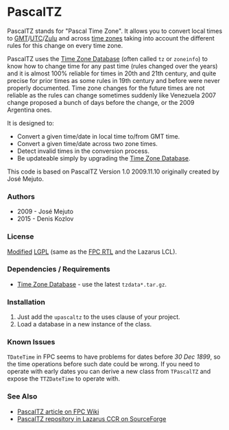 # PascalTZ

PascalTZ stands for "Pascal Time Zone". It allows you to convert local times to [GMT](http://en.wikipedia.org/wiki/Gmt)/[UTC](http://en.wikipedia.org/wiki/Utc)/[Zulu](http://en.wikipedia.org/wiki/Coordinated_Universal_Time) and across [time zones](http://en.wikipedia.org/wiki/Time_zone) taking into account the different rules for this change on every time zone.

PascalTZ uses the [Time Zone Database](https://www.iana.org/time-zones) (often called `tz` or `zoneinfo`) to know how to change time for any past time (rules changed over the years) and it is almost 100% reliable for times in 20th and 21th century, and quite precise for prior times as some rules in 19th century and before were never properly documented. Time zone changes for the future times are not reliable as the rules can change sometimes suddenly like Venezuela 2007 change proposed a bunch of days before the change, or the 2009 Argentina ones.

It is designed to:

- Convert a given time/date in local time to/from GMT time.
- Convert a given time/date across two zone times.
- Detect invalid times in the conversion process.
- Be updateable simply by upgrading the [Time Zone Database](https://www.iana.org/time-zones).

This code is based on PascalTZ Version 1.0 2009.11.10 originally created by José Mejuto.

### Authors

- 2009 - José Mejuto
- 2015 - Denis Kozlov

### License

[Modified](COPYING.modifiedLGPL.txt)
[LGPL](COPYING.LGPL.txt) (same as the [FPC RTL](http://wiki.freepascal.org/FPC_modified_LGPL) and the Lazarus LCL).

### Dependencies / Requirements

- [Time Zone Database](https://www.iana.org/time-zones) - use the latest `tzdata*.tar.gz`.

### Installation

1. Just add the `upascaltz` to the uses clause of your project.
2. Load a database in a new instance of the class.

### Known Issues

`TDateTime` in FPC seems to have problems for dates before *30 Dec 1899*, so the time operations before such date could be wrong. If you need to operate with early dates you can derive a new class from `TPascalTZ` and expose the `TTZDateTime` to operate with.

### See Also

- [PascalTZ article on FPC Wiki](http://wiki.freepascal.org/PascalTZ)
- [PascalTZ repository in Lazarus CCR on SourceForge](http://sourceforge.net/projects/lazarus-ccr/files/PascalTZ/)
